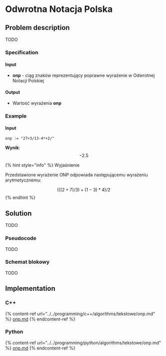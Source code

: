 # Odwrotna Notacja Polska

## Problem description

TODO

### Specification

#### Input

* **onp** - ciąg znaków reprezentujący poprawne wyrażenie w Odwrotnej Notacji Polskiej 

#### Output

* Wartość wyrażenia **onp**

### Example

#### Input

```
onp := "27+3/13-4*+2/"
```

**Wynik**: $$-2.5$$ 

{% hint style="info" %}
Wyjaśnienie

Przedstawione wyrażenie ONP odpowiada następującemu wyrażeniu arytmetycznemu:

$$(((2 + 7) / 3) + (1 - 3) * 4) / 2$$ 
{% endhint %}

## Solution

TODO

### Pseudocode

TODO

### Schemat blokowy

TODO

## Implementation

### C++

{% content-ref url="../../programming/c++/algorithms/tekstowe/onp.md" %}
[onp.md](../../programming/c++/algorithms/tekstowe/onp.md)
{% endcontent-ref %}

### Python

{% content-ref url="../../programming/python/algorithms/tekstowe/onp.md" %}
[onp.md](../../programming/python/algorithms/tekstowe/onp.md)
{% endcontent-ref %}
